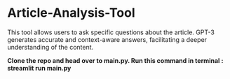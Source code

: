 # Article-Analysis-Tool
This tool allows users to ask specific questions about the article.
GPT-3 generates accurate and context-aware answers, facilitating a deeper understanding of the content.

**Clone the repo and head over to main.py.
Run this command in terminal : streamlit run main.py**
